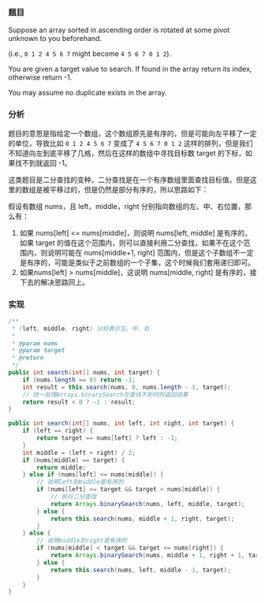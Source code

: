 ### 题目

Suppose an array sorted in ascending order is rotated at some pivot unknown to you beforehand.

(i.e., `0 1 2 4 5 6 7` might become `4 5 6 7 0 1 2`).

You are given a target value to search. If found in the array return its index, otherwise return -1.

You may assume no duplicate exists in the array.

### 分析

题目的意思是指给定一个数组，这个数组原先是有序的，但是可能向左平移了一定的单位，导致比如 `0 1 2 4 5 6 7` 变成了 `4 5 6 7 0 1 2` 这样的排列，但是我们不知道向左到底平移了几格，然后在这样的数组中寻找目标数 target 的下标，如果找不到就返回 -1。

这类题目是二分查找的变种，二分查找是在一个有序数组里面查找目标值，但是这里的数组是被平移过的，但是仍然是部分有序的，所以思路如下：

假设有数组 nums，且 left，middle，right 分别指向数组的左、中、右位置，那么有：

1. 如果 nums[left] <= nums[middle]，则说明 nums[left, middle] 是有序的，如果 target 的值在这个范围内，则可以直接利用二分查找，如果不在这个范围内，则说明可能在 nums[middle+1, right] 范围内，但是这个子数组不一定是有序的，可能是类似于之前数组的一个子集，这个时候我们套用递归即可。
2. 如果nums[left] > nums[middle]，这说明 nums[middle, right] 是有序的，接下去的解决思路同上。

### 实现

```java
/**
 * (left, middle, right) 分别表示左、中、右
 *
 * @param nums
 * @param target
 * @return
 */
public int search(int[] nums, int target) {
    if (nums.length == 0) return -1;
    int result = this.search(nums, 0, nums.length - 1, target);
    // 统一处理Arrays.binarySearch在查找不到时的返回结果
    return result < 0 ? -1 : result;
}

public int search(int[] nums, int left, int right, int target) {
    if (left == right) {
        return target == nums[left] ? left : -1;
    }
    int middle = (left + right) / 2;
    if (nums[middle] == target) {
        return middle;
    } else if (nums[left] <= nums[middle]) {
        // 说明left到middle是有序的
        if (nums[left] <= target && target < nums[middle]) {
            // 执行二分查找
            return Arrays.binarySearch(nums, left, middle, target);
        } else {
            return this.search(nums, middle + 1, right, target);
        }
    } else {
        // 说明middle到right是有序的
        if (nums[middle] < target && target <= nums[right]) {
            return Arrays.binarySearch(nums, middle + 1, right + 1, target);
        } else {
            return this.search(nums, left, middle - 1, target);
        }
    }
}
```